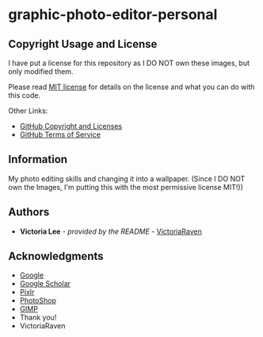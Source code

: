 # graphic-photo-editor-personal
## Copyright Usage and License

I have put a license for this repository as I DO NOT own these images, but only modified them.

Please read [MIT license](LICENSE.md) for details on the license and what you can do with this code.

Other Links:  
- [GitHub Copyright and Licenses](https://docs.github.com/en/repositories/managing-your-repositorys-settings-and-features/customizing-your-repository/licensing-a-repository)
- [GitHub Terms of Service](https://docs.github.com/en/site-policy/github-terms/github-terms-of-service)

## Information

My photo editing skills and changing it into a wallpaper. (Since I DO NOT own the Images, I'm putting this with the most permissive license MIT!))

## Authors

  - **Victoria Lee** - *provided by the README* -
    [VictoriaRaven](https://github.com/VictoriaRaven)

## Acknowledgments
- [Google](https://www.google.com/)
- [Google Scholar](https://scholar.google.com/)
- [Pixlr](https://pixlr.com/)
- [PhotoShop](https://www.adobe.com/products/photoshop/landpa.html?gclid=Cj0KCQjwhYS_BhD2ARIsAJTMMQZtakNpmX6TviS44oVAO_44JSOHZOdrz6X4WHYwhUei8h-ngn2rrKIaAvmwEALw_wcB&sdid=NC5FRF5H&mv=search&mv2=paidsearch&ef_id=Cj0KCQjwhYS_BhD2ARIsAJTMMQZtakNpmX6TviS44oVAO_44JSOHZOdrz6X4WHYwhUei8h-ngn2rrKIaAvmwEALw_wcB:G:s&s_kwcid=AL!3085!3!673842496258!e!!g!!photoshop!1712238394!67643541820&mv=search&gad_source=1)
- [GIMP](https://www.gimp.org/)
 - Thank you!
 - VictoriaRaven



